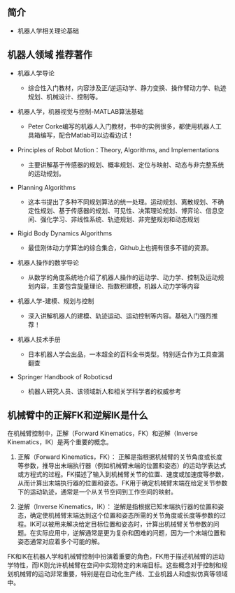 ## 简介

+ 机器人学相关理论基础

## 机器人领域 推荐著作

+ 机器人学导论
  + 综合性入门教材，内容涉及正/逆运动学、静力变换、操作臂动力学、轨迹规划、机械设计、控制等。

+ 机器人学，机器视觉与控制-MATLAB算法基础
  + Peter Corke编写的机器人入门教材，书中的实例很多，都使用机器人工具箱编写，配合Matlab可以边看边试！

+ Principles of Robot Motion：Theory, Algorithms, and Implementations
  + 主要讲解基于传感器的规划、概率规划、定位与映射、动态与非完整系统的运动规划。

+ Planning Algorithms
  + 这本书提出了多种不同规划算法的统一处理。运动规划、离散规划、不确定性规划、基于传感器的规划、可见性、决策理论规划、博弈论、信息空间、强化学习、非线性系统、轨迹规划、非完整规划和动态规划

+ Rigid Body Dynamics Algorithms
  + 最佳刚体动力学算法的综合集合，Github上也拥有很多不错的资源。

+ 机器人操作的数学导论
  + 从数学的角度系统地介绍了机器人操作的运动学、动力学、控制及运动规划内容，主要包含旋量理论、指数积建模，机器人动力学等内容

+ 机器人学-建模、规划与控制
  + 深入讲解机器人的建模、轨迹运动、运动控制等内容。基础入门强烈推荐！

+ 机器人技术手册
  + 日本机器人学会出品，一本超全的百科全书类型。特别适合作为工具查漏翻查

+ Springer Handbook of Roboticsd
  + 机器人研究人员、该领域新人和相关学科学者的权威参考

## 机械臂中的正解FK和逆解IK是什么

在机械臂控制中，正解（Forward Kinematics，FK）和逆解（Inverse Kinematics，IK）是两个重要的概念。

1. 正解（Forward Kinematics，FK）：
正解是指根据机械臂的关节角度或长度等参数，推导出末端执行器（例如机械臂末端的位置和姿态）的运动学表达式或方程式的过程。FK描述了输入到机械臂关节的位置、速度或加速度等参数，从而计算出末端执行器的位置和姿态。FK用于确定机械臂末端在给定关节参数下的运动轨迹，通常是一个从关节空间到工作空间的映射。

2. 逆解（Inverse Kinematics，IK）：
逆解是指根据已知末端执行器的位置和姿态，确定使机械臂末端达到这个位置和姿态所需的关节角度或长度等参数的过程。IK可以被用来解决给定目标位置和姿态时，计算出机械臂关节参数的问题。在实际应用中，逆解通常是更为复杂和困难的问题，因为一个末端位置和姿态通常对应着多个可能的解。

FK和IK在机器人学和机械臂控制中扮演着重要的角色，FK用于描述机械臂的运动学特性，而IK则允许机械臂在空间中实现特定的末端目标。这些概念对于控制和规划机械臂的运动非常重要，特别是在自动化生产线、工业机器人和虚拟仿真等领域中。
